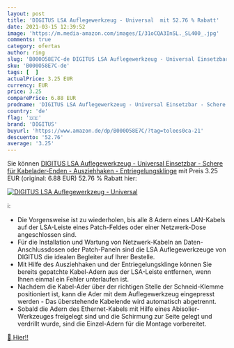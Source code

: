 ```yaml
---
layout: post
title: 'DIGITUS LSA Auflegewerkzeug - Universal  mit 52.76 % Rabatt'
date: 2021-03-15 12:39:52
image: 'https://m.media-amazon.com/images/I/31oCQA3InSL._SL400_.jpg'
comments: true
category: ofertas
author: ring
slug: 'B000O58E7C-de DIGITUS LSA Auflegewerkzeug - Universal Einsetzbar -...'
sku: 'B000O58E7C-de'
tags: [  ]
actualPrice: 3.25 EUR
currency: EUR
price: 3.25
comparePrice: 6.88 EUR
prodname: 'DIGITUS LSA Auflegewerkzeug - Universal Einsetzbar - Schere für Kabelader-Enden - Ausziehhaken - Entriegelungsklinge'
country: 'de'
flag: '🇩🇪'
brand: 'DIGITUS'
buyurl: 'https://www.amazon.de/dp/B000O58E7C/?tag=tolees0ca-21'
descuento: '52.76'
average: '3.25'
---
```


Sie können [DIGITUS LSA Auflegewerkzeug - Universal Einsetzbar - Schere für Kabelader-Enden - Ausziehhaken - Entriegelungsklinge](https://www.amazon.de/dp/B000O58E7C/?tag=tolees0ca-21) mit Preis 3.25 EUR (original: 6.88 EUR) 52.76 % Rabatt hier:

[![DIGITUS LSA Auflegewerkzeug - Universal ](https://m.media-amazon.com/images/I/31oCQA3InSL._SL400_.jpg)](https://www.amazon.de/dp/B000O58E7C/?tag=tolees0ca-21)

ℹ️:

- Die Vorgensweise ist zu wiederholen, bis alle 8 Adern eines LAN-Kabels auf der LSA-Leiste eines Patch-Feldes oder einer Netzwerk-Dose angeschlossen sind.
- Für die Installation und Wartung von Netzwerk-Kabeln an Daten-Anschlussdosen oder Patch-Paneln sind die LSA Auflegewerkzeuge von DIGITUS die idealen Begleiter auf Ihrer Bestelle.
- Mit Hilfe des Ausziehhaken und der Entriegelungsklinge können Sie bereits gepatchte Kabel-Adern aus der LSA-Leiste entfernen, wenn Ihnen einmal ein Fehler unterlaufen ist.
- Nachdem die Kabel-Ader über der richtigen Stelle der Schneid-Klemme positioniert ist, kann die Ader mit dem Auflegewerkzeug eingepresst werden - Das überstehende Kabelende wird automatisch abgetrennt.
- Sobald die Adern des Ethernet-Kabels mit Hilfe eines Abisolier-Werkzeuges freigelegt sind und die Schirmung zur Seite gelegt und verdrillt wurde, sind die Einzel-Adern für die Montage vorbereitet.

[🛒 Hier!!](https://www.amazon.de/dp/B000O58E7C/?tag=tolees0ca-21)
